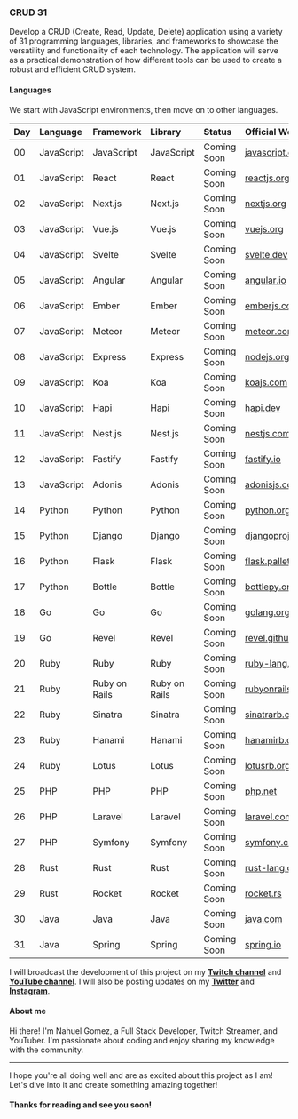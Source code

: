 ### CRUD 31

Develop a CRUD (Create, Read, Update, Delete) application using a variety of 31 programming languages, libraries, and frameworks to showcase the versatility and functionality of each technology. The application will serve as a practical demonstration of how different tools can be used to create a robust and efficient CRUD system.

#### Languages

We start with JavaScript environments, then move on to other languages.

| Day | Language | Framework | Library | Status | Official Website |
| :--- | :--- | :--- | :--- | :--- | :--- |
| 00 | JavaScript | JavaScript | JavaScript | Coming Soon | [javascript.com](https://javascript.com/) |
| 01 | JavaScript | React | React | Coming Soon | [reactjs.org](https://reactjs.org/) |
| 02 | JavaScript | Next.js | Next.js | Coming Soon | [nextjs.org](https://nextjs.org/) |
| 03 | JavaScript | Vue.js | Vue.js | Coming Soon | [vuejs.org](https://vuejs.org/) |
| 04 | JavaScript | Svelte | Svelte | Coming Soon | [svelte.dev](https://svelte.dev/) |
| 05 | JavaScript | Angular | Angular | Coming Soon | [angular.io](https://angular.io/) |
| 06 | JavaScript | Ember | Ember | Coming Soon | [emberjs.com](https://emberjs.com/) |
| 07 | JavaScript | Meteor | Meteor | Coming Soon | [meteor.com](https://meteor.com/) |
| 08 | JavaScript | Express | Express | Coming Soon | [nodejs.org](https://nodejs.org/) |
| 09 | JavaScript | Koa | Koa | Coming Soon | [koajs.com](https://koajs.com/) |
| 10 | JavaScript | Hapi | Hapi | Coming Soon | [hapi.dev](https://hapi.dev/) |
| 11 | JavaScript | Nest.js | Nest.js | Coming Soon | [nestjs.com](https://nestjs.com/) |
| 12 | JavaScript | Fastify | Fastify | Coming Soon | [fastify.io](https://fastify.io/) |
| 13 | JavaScript | Adonis | Adonis | Coming Soon | [adonisjs.com](https://adonisjs.com/) |
| 14 | Python | Python | Python | Coming Soon | [python.org](https://python.org/) |
| 15 | Python | Django | Django | Coming Soon | [djangoproject.com](https://djangoproject.com/) |
| 16 | Python | Flask | Flask | Coming Soon | [flask.palletsprojects.com](https://flask.palletsprojects.com/) |
| 17 | Python | Bottle | Bottle | Coming Soon | [bottlepy.org](https://bottlepy.org/) |
| 18 | Go | Go | Go | Coming Soon | [golang.org](https://golang.org/) |
| 19 | Go | Revel | Revel | Coming Soon | [revel.github.io](https://revel.github.io/) |
| 20 | Ruby | Ruby | Ruby | Coming Soon | [ruby-lang.org](https://ruby-lang.org/) |
| 21 | Ruby | Ruby on Rails | Ruby on Rails | Coming Soon | [rubyonrails.org](https://rubyonrails.org/) |
| 22 | Ruby | Sinatra | Sinatra | Coming Soon | [sinatrarb.com](https://sinatrarb.com/) |
| 23 | Ruby | Hanami | Hanami | Coming Soon | [hanamirb.org](https://hanamirb.org/) |
| 24 | Ruby | Lotus | Lotus | Coming Soon | [lotusrb.org](https://lotusrb.org/) |
| 25 | PHP | PHP | PHP | Coming Soon | [php.net](https://php.net/) |
| 26 | PHP | Laravel | Laravel | Coming Soon | [laravel.com](https://laravel.com/) |
| 27 | PHP | Symfony | Symfony | Coming Soon | [symfony.com](https://symfony.com/) |
| 28 | Rust | Rust | Rust | Coming Soon | [rust-lang.org](https://rust-lang.org/) |
| 29 | Rust | Rocket | Rocket | Coming Soon | [rocket.rs](https://rocket.rs/) |
| 30 | Java | Java | Java | Coming Soon | [java.com](https://java.com/) |
| 31 | Java | Spring | Spring | Coming Soon | [spring.io](https://spring.io/) |

I will broadcast the development of this project on my [**Twitch channel**](https://twitch.tv/gomeznahueldev) and [**YouTube channel**](https://youtube.com/gomeznahueldev). I will also be posting updates on my [**Twitter**](https://twitter.com/gomeznahueldev) and [**Instagram**](https://instagram.com/gomeznahueldev).

#### About me

Hi there! I'm Nahuel Gomez, a Full Stack Developer, Twitch Streamer, and YouTuber. I'm passionate about coding and enjoy sharing my knowledge with the community.

---

I hope you're all doing well and are as excited about this project as I am! Let's dive into it and create something amazing together!

#### Thanks for reading and see you soon!
